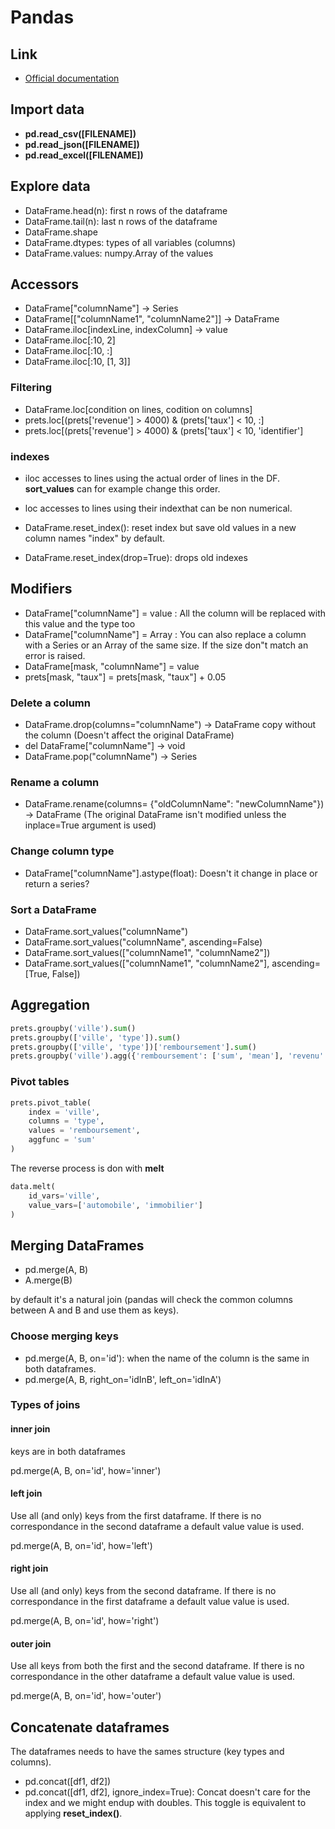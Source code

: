 # Pandas

## Link

- [Official documentation](https://pandas.pydata.org/docs/index.html)

## Import data

- **pd.read\_csv([FILENAME])**
- **pd.read\_json([FILENAME])**
- **pd.read\_excel([FILENAME])**

## Explore data

- DataFrame.head(n): first n rows of the dataframe
- DataFrame.tail(n): last n rows of the dataframe
- DataFrame.shape
- DataFrame.dtypes: types of all variables (columns)
- DataFrame.values: numpy.Array of the values

## Accessors

- DataFrame["columnName"] -> Series
- DataFrame[["columnName1", "columnName2"]] -> DataFrame
- DataFrame.iloc[indexLine, indexColumn] -> value
- DataFrame.iloc[:10, 2]
- DataFrame.iloc[:10, :]
- DataFrame.iloc[:10, [1, 3]]

### Filtering

- DataFrame.loc[condition on lines, codition on columns]
- prets.loc[(prets['revenue'] > 4000) & (prets['taux'] < 10, :]
- prets.loc[(prets['revenue'] > 4000) & (prets['taux'] < 10, 'identifier']

### indexes

- iloc accesses to lines using the actual order of lines in the DF. **sort_values** can for example change this order.
- loc accesses to lines using their indexthat can be non numerical.

- DataFrame.reset_index(): reset index but save old values in a new column names "index" by default.
- DataFrame.reset_index(drop=True): drops old indexes

## Modifiers

- DataFrame["columnName"] = value : All the column will be replaced with this value and the type too
- DataFrame["columnName"] = Array : You can also replace a column with a Series or an Array of the same size. If the size don"t match an error is raised.
- DataFrame[mask, "columnName"] = value
- prets[mask, "taux"] = prets[mask, "taux"] + 0.05


### Delete a column

- DataFrame.drop(columns="columnName") -> DataFrame copy without the column (Doesn't affect the original DataFrame)
- del DataFrame["columnName"] -> void
- DataFrame.pop("columnName") -> Series

### Rename a column

- DataFrame.rename(columns= {"oldColumnName": "newColumnName"}) -> DataFrame (The original DataFrame isn't modified unless the inplace=True argument is used)

### Change column type

- DataFrame["columnName"].astype(float): Doesn't it change in place or return a series?


### Sort a DataFrame

- DataFrame.sort_values("columnName")
- DataFrame.sort_values("columnName", ascending=False)
- DataFrame.sort_values(["columnName1", "columnName2"])
- DataFrame.sort_values(["columnName1", "columnName2"], ascending=[True, False])

## Aggregation

```python
prets.groupby('ville').sum()
prets.groupby(['ville', 'type']).sum()
prets.groupby(['ville', 'type'])['remboursement'].sum()
prets.groupby('ville').agg({'remboursement': ['sum', 'mean'], 'revenu': 'max'})
```

### Pivot tables

```python
prets.pivot_table(
	index = 'ville',
	columns = 'type',
	values = 'remboursement',
	aggfunc = 'sum'
)
```

The reverse process is don with **melt**

```python
data.melt(
	id_vars='ville',
	value_vars=['automobile', 'immobilier']
)
```

## Merging DataFrames

- pd.merge(A, B)
- A.merge(B)

by default it's a natural join (pandas will check the common columns between A and B and use them as keys).

### Choose merging keys

- pd.merge(A, B, on='id'): when the name of the column is the same in both dataframes.
- pd.merge(A, B, right_on='idInB', left_on='idInA')

### Types of joins

#### inner join

keys are in both dataframes

pd.merge(A, B, on='id', how='inner')

#### left join

Use all (and only) keys from the first dataframe. If there is no correspondance in the second dataframe a default value value is used.

pd.merge(A, B, on='id', how='left')

#### right join

Use all (and only) keys from the second dataframe. If there is no correspondance in the first dataframe a default value value is used.

pd.merge(A, B, on='id', how='right')

#### outer join

Use all keys from both the first and the second dataframe. If there is no correspondance in the other dataframe a default value value is used.

pd.merge(A, B, on='id', how='outer')

## Concatenate dataframes

The dataframes needs to have the sames structure (key types and columns).

- pd.concat([df1, df2])
- pd.concat([df1, df2], ignore\_index=True): Concat doesn't care for the index and we might endup with doubles. This toggle is equivalent to applying **reset\_index()**.

